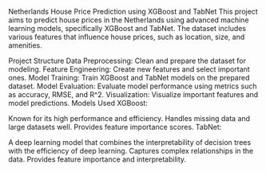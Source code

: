 Netherlands House Price Prediction using XGBoost and TabNet
This project aims to predict house prices in the Netherlands using advanced machine learning models, specifically XGBoost and TabNet. The dataset includes various features that influence house prices, such as location, size, and amenities.

Project Structure
Data Preprocessing: Clean and prepare the dataset for modeling.
Feature Engineering: Create new features and select important ones.
Model Training: Train XGBoost and TabNet models on the prepared dataset.
Model Evaluation: Evaluate model performance using metrics such as accuracy, RMSE, and R^2.
Visualization: Visualize important features and model predictions.
Models Used
XGBoost:

Known for its high performance and efficiency.
Handles missing data and large datasets well.
Provides feature importance scores.
TabNet:

A deep learning model that combines the interpretability of decision trees with the efficiency of deep learning.
Captures complex relationships in the data.
Provides feature importance and interpretability.
